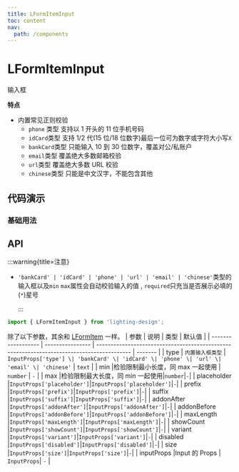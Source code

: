 ```yaml
---
title: LFormItemInput
toc: content
nav:
  path: /components
---
```


# LFormItemInput

输入框

**特点**

- 内置常见正则校验
  - `phone` 类型 支持以 1 开头的 11 位手机号码
  - `idCard`类型 支持 1/2 代(15 位/18 位数字)最后一位可为数字或字符大小写`X`
  - `bankCard`类型 只能输入 10 到 30 位数字，覆盖对公/私账户
  - `email`类型 覆盖绝大多数邮箱校验
  - `url`类型 覆盖绝大多数 URL 校验
  - `chinese`类型 只能是中文汉字，不能包含其他

## 代码演示

### 基础用法

<code src='./demos/demo.tsx'></code>

## API

:::warning{title=注意}

- `'bankCard' | 'idCard' | 'phone' | 'url' | 'email' | 'chinese'`类型的输入框以及`min` `max`属性会自动校验输入的值 , `required`只充当是否展示必填的(`*`)星号

  :::

```ts
import { LFormItemInput } from 'lighting-design';
```

除了以下参数，其余和 [LFormItem](/components/form-item#api) 一样。
| 参数 | 说明 | 类型 | 默认值 |
| ------------------ | ---------------- | ------------------------------------------------------------------------------------------ | ------- |
| type | `内置输入框类型` | `InputProps['type'] \| 'bankCard' \| 'idCard' \| 'phone' \| 'url' \| 'email' \| 'chinese'` | `text` |
| min |检验限制最小长度，同 max 一起使用 | `number` | `-` |
| max |检验限制最大长度，同 min 一起使用|`number`|`-`|
| placeholder |`InputProps['placeholder']`|`InputProps['placeholder']`|`-`|
| prefix |`InputProps['prefix']`|`InputProps['prefix']`|`-`|
| suffix |`InputProps['suffix']`|`InputProps['suffix']`|`-`|
| addonAfter |`InputProps['addonAfter']`|`InputProps['addonAfter']`|`-`|
| addonBefore |`InputProps['addonBefore']`|`InputProps['addonBefore']`|`-`|
| maxLength |`InputProps['maxLength']`|`InputProps['maxLength']`|`-`|
| showCount |`InputProps['showCount']`|`InputProps['showCount']`|`-`|
| variant |`InputProps['variant']`|`InputProps['variant']`|`-`|
| disabled |`InputProps['disabled']`|`InputProps['disabled']`|`-`|
| size |`InputProps['size']`|`InputProps['size']`|`-`|
| inputProps |Input 的 Props | `InputProps`| `-` |
